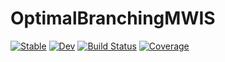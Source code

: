 # OptimalBranchingMWIS

[![Stable](https://img.shields.io/badge/docs-stable-blue.svg)](https://ArrogantGao.github.io/OptimalBranchingMWIS.jl/stable/)
[![Dev](https://img.shields.io/badge/docs-dev-blue.svg)](https://ArrogantGao.github.io/OptimalBranchingMWIS.jl/dev/)
[![Build Status](https://github.com/ArrogantGao/OptimalBranchingMWIS.jl/actions/workflows/CI.yml/badge.svg?branch=main)](https://github.com/ArrogantGao/OptimalBranchingMWIS.jl/actions/workflows/CI.yml?query=branch%3Amain)
[![Coverage](https://codecov.io/gh/ArrogantGao/OptimalBranchingMWIS.jl/branch/main/graph/badge.svg)](https://codecov.io/gh/ArrogantGao/OptimalBranchingMWIS.jl)
